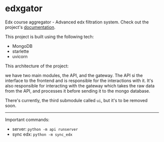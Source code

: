 # edxgator

Edx course aggregator - Advanced edx filtration system. Check out the project's [documentation](http://zee93.github.io/edxgator/).

This project is built using the following tech:

- MongoDB
- starlette
- uvicorn


This architecture of the project:

we have two main modules, the API, and the gateway. The API si the interface to the frontend and is responsible for the 
interactions with it. It's also responsible for interacting with the gateway which takes the raw data from the API,
and processes it before sending it to the mongo database.

There's currently, the third submodule called `ui`, but it's to be removed soon.

---
Important commands:

- server: `python -m api runserver`
- sync edx: `python -m sync_edx`